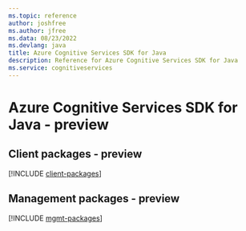 ```yaml
---
ms.topic: reference
author: joshfree
ms.author: jfree
ms.data: 08/23/2022
ms.devlang: java
title: Azure Cognitive Services SDK for Java
description: Reference for Azure Cognitive Services SDK for Java
ms.service: cognitiveservices
---
```

# Azure Cognitive Services SDK for Java - preview

## Client packages - preview
[!INCLUDE [client-packages](cognitive-services-client-index.md)]
## Management packages - preview
[!INCLUDE [mgmt-packages](cognitive-services-mgmt-index.md)]